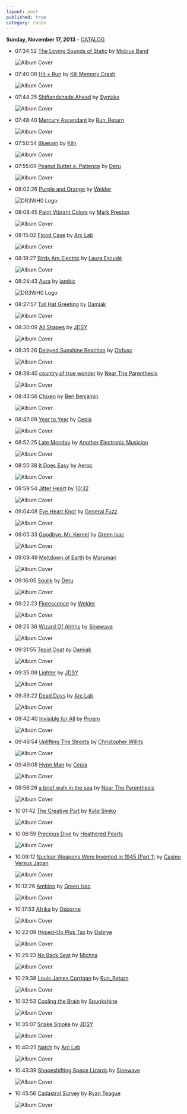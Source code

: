 ```yaml
---
layout: post
published: true
category: radio
---
```


**Sunday, November 17, 2013** - [CATALOG](/2013/11/17/aeroc-radio-catalog)

*   07:34:52  [The Loving Sounds of Static](http://goo.gl/4oktLy) by [Mobius Band](http://www.last.fm/music/Mobius+Band)

    ![Album Cover](http://userserve-ak.last.fm/serve/174s/33085903.jpg "The Loving Sounds of Static")

*   07:40:08  [Hit + Run](http://goo.gl/sEUZ4m) by [Kill Memory Crash](http://www.last.fm/music/Kill+Memory+Crash)

    ![Album Cover](http://userserve-ak.last.fm/serve/174s/33109953.jpg "Ghostly Swim")

*   07:44:25  [Shiftandshade Ahead](http://goo.gl/GcG9CC) by [Syntaks](http://www.last.fm/music/Syntaks)

    ![Album Cover](http://userserve-ak.last.fm/serve/174s/75343908.jpg "Nachtblende")

*   07:48:40  [Mercury Ascendant](http://goo.gl/YMs7J5) by [Run_Return](http://www.last.fm/music/Run_Return)

    ![Album Cover](http://userserve-ak.last.fm/serve/174s/12151977.jpg "Metro North")

*   07:50:54  [Bluerain](http://goo.gl/fBQEQt) by [Kiln](http://www.last.fm/music/Kiln)

    ![Album Cover](http://userserve-ak.last.fm/serve/174s/32969829.jpg "Vaporbend - EP")

*   07:55:09  [Peanut Butter a. Patience](http://goo.gl/GJxTWy) by [Deru](http://www.last.fm/music/Deru)

    ![Album Cover](http://userserve-ak.last.fm/serve/174s/62506065.jpg "Say Goodbye To Useless")

*   08:02:26  [Purple and Orange](http://goo.gl/eJTzID) by [Welder](http://www.last.fm/music/Welder)

    ![DR3WH0 Logo](https://dl.dropboxusercontent.com/u/8239797/DR3WH0.png "DR3WH0 RadioBlog")

*   08:08:45  [Paint Vibrant Colors](http://goo.gl/ipRJNr) by [Mark Preston](http://www.last.fm/music/Mark+Preston)

    ![Album Cover](http://userserve-ak.last.fm/serve/174s/45631105.jpg "...and it will rise with the sun")

*   08:15:02  [Flood Case](http://goo.gl/4EqAZO) by [Arc Lab](http://www.last.fm/music/Arc+Lab)

    ![Album Cover](http://userserve-ak.last.fm/serve/174s/12127701.jpg "One Five Zero")

*   08:18:27  [Birds Are Electric](http://goo.gl/YH8Zh4) by [Laura Escudé](http://www.last.fm/music/Laura+Escudé)

    ![Album Cover](http://userserve-ak.last.fm/serve/174s/47216697.jpg "Pororoca")

*   08:24:43  [Aura](http://goo.gl/A1HLwP) by [iambic](http://www.last.fm/music/iambic)

    ![DR3WH0 Logo](https://dl.dropboxusercontent.com/u/8239797/DR3WH0.png "DR3WH0 RadioBlog")

*   08:27:57  [Tall Hat Greeting](http://goo.gl/1f74qN) by [Damiak](http://www.last.fm/music/Damiak)

    ![Album Cover](http://userserve-ak.last.fm/serve/174s/54629909.jpg "Micalavera")

*   08:30:09  [All Shapes](http://goo.gl/qHm4A1) by [JDSY](http://www.last.fm/music/JDSY)

    ![Album Cover](http://userserve-ak.last.fm/serve/174s/33109953.jpg "Ghostly Swim")

*   08:35:26  [Delayed Sunshine Reaction](http://goo.gl/4VLxMJ) by [Obfusc](http://www.last.fm/music/Obfusc)

    ![Album Cover](http://userserve-ak.last.fm/serve/174s/32958427.jpg "Cities Of Cedar")

*   08:39:40  [country of true wonder](http://goo.gl/ALXFxZ) by [Near The Parenthesis](http://www.last.fm/music/Near+The+Parenthesis)

    ![Album Cover](http://userserve-ak.last.fm/serve/174s/58031637.jpg "Japanese For Beginners")

*   08:43:56  [Chixen](http://goo.gl/NmNhZz) by [Ben Benjamin](http://www.last.fm/music/Ben+Benjamin)

    ![Album Cover](http://userserve-ak.last.fm/serve/174s/32955947.jpg "The Many Moods of Ben Benjamin Vol. 1")

*   08:47:09  [Year to Year](http://goo.gl/A8rh3N) by [Cepia](http://www.last.fm/music/Cepia)

    ![Album Cover](http://userserve-ak.last.fm/serve/174s/54505523.jpg "Cepia")

*   08:52:25  [Late Monday](http://goo.gl/k6dWP7) by [Another Electronic Musician](http://www.last.fm/music/Another+Electronic+Musician)

    ![Album Cover](http://userserve-ak.last.fm/serve/174s/41264071.jpg "States Of Space")

*   08:55:38  [It Does Easy](http://goo.gl/gnCDtz) by [Aeroc](http://www.last.fm/music/Aeroc)

    ![Album Cover](http://userserve-ak.last.fm/serve/174s/71985742.jpg "R+B=?")

*   08:59:54  [Jitter Heart](http://goo.gl/Hcc0sn) by [10:32](http://www.last.fm/music/10:32)

    ![Album Cover](http://userserve-ak.last.fm/serve/174s/33112537.jpg "Vanitas EP")

*   09:04:08  [Eye Heart Knot](http://goo.gl/5Zv9HG) by [General Fuzz](http://www.last.fm/music/General+Fuzz)

    ![Album Cover](http://userserve-ak.last.fm/serve/174s/25246213.jpg "Soulful Filling")

*   09:05:33  [Goodbye, Mr. Kernel](http://goo.gl/EZpbO8) by [Green Isac](http://www.last.fm/music/Green+Isac)

    ![Album Cover](http://userserve-ak.last.fm/serve/174s/74069580.jpg "Etnotronica")

*   09:09:49  [Meltdown of Earth](http://goo.gl/RzEZjL) by [Marumari](http://www.last.fm/music/Marumari)

    ![Album Cover](http://userserve-ak.last.fm/serve/174s/55874749.png "The Wolves Hollow")

*   09:16:05  [Soulik](http://goo.gl/E9nB0J) by [Deru](http://www.last.fm/music/Deru)

    ![Album Cover](http://userserve-ak.last.fm/serve/174s/40895975.png "Pushing Air")

*   09:22:23  [Florescence](http://goo.gl/4sNRT0) by [Welder](http://www.last.fm/music/Welder)

    ![Album Cover](http://userserve-ak.last.fm/serve/174s/69278746.jpg "Florescence")

*   09:25:36  [Wizard Of Ahhhs](http://goo.gl/uF7pDV) by [Sinewave](http://www.last.fm/music/Sinewave)

    ![Album Cover](http://userserve-ak.last.fm/serve/174s/33135867.jpg "Unity Gain")

*   09:31:55  [Tepid Coat](http://goo.gl/CxNGPA) by [Damiak](http://www.last.fm/music/Damiak)

    ![Album Cover](http://userserve-ak.last.fm/serve/174s/54629909.jpg "Micalavera")

*   09:35:08  [Lighter](http://goo.gl/0zklP7) by [JDSY](http://www.last.fm/music/JDSY)

    ![Album Cover](http://userserve-ak.last.fm/serve/174s/47252149.jpg "Blue Newspaper")

*   09:39:22  [Dead Days](http://goo.gl/9cRBaU) by [Arc Lab](http://www.last.fm/music/Arc+Lab)

    ![Album Cover](http://userserve-ak.last.fm/serve/174s/54629917.jpg "No Spectre")

*   09:42:40  [Invisible for All](http://goo.gl/IFNokl) by [Proem](http://www.last.fm/music/Proem)

    ![Album Cover](http://userserve-ak.last.fm/serve/174s/50606135.png "Socially Inept")

*   09:46:54  [Uplifting The Streets](http://goo.gl/NcNTNB) by [Christopher Willits](http://www.last.fm/music/Christopher+Willits)

    ![Album Cover](http://userserve-ak.last.fm/serve/174s/60675221.jpg "Tiger Flower Circle Sun")

*   09:49:08  [Hype Man](http://goo.gl/xAmI44) by [Cepia](http://www.last.fm/music/Cepia)

    ![Album Cover](http://userserve-ak.last.fm/serve/174s/54505523.jpg "Cepia")

*   09:56:26  [a brief walk in the sea](http://goo.gl/Wlf7v5) by [Near The Parenthesis](http://www.last.fm/music/Near+The+Parenthesis)

    ![Album Cover](http://userserve-ak.last.fm/serve/174s/71216766.jpg "L'Eixample")

*   10:01:42  [The Creative Part](http://goo.gl/k8kJvH) by [Kate Simko](http://www.last.fm/music/Kate+Simko)

    ![Album Cover](http://userserve-ak.last.fm/serve/174s/33160927.jpg "Music From The Atom Smashers")

*   10:06:59  [Precious Dive](http://goo.gl/DyrNQU) by [Heathered Pearls](http://www.last.fm/music/Heathered+Pearls)

    ![Album Cover](http://userserve-ak.last.fm/serve/174s/84789231.jpg "Loyal")

*   10:09:12  [Nuclear Weapons Were Invented in 1945 (Part 1)](http://goo.gl/mV36lx) by [Casino Versus Japan](http://www.last.fm/music/Casino+Versus+Japan)

    ![Album Cover](http://userserve-ak.last.fm/serve/174s/40216233.jpg "Casino Versus Japan")

*   10:12:26  [Ambino](http://goo.gl/AYCd0r) by [Green Isac](http://www.last.fm/music/Green+Isac)

    ![Album Cover](http://userserve-ak.last.fm/serve/174s/74069580.jpg "Etnotronica")

*   10:17:53  [Afrika](http://goo.gl/9Zij58) by [Osborne](http://www.last.fm/music/Osborne)

    ![Album Cover](http://userserve-ak.last.fm/serve/174s/32976333.jpg "Osborne")

*   10:22:09  [Hyped-Up Plus Tax](http://goo.gl/IMbqbN) by [Dabrye](http://www.last.fm/music/Dabrye)

    ![Album Cover](http://userserve-ak.last.fm/serve/174s/88104807.png "One/Three")

*   10:25:23  [No Back Seat](http://goo.gl/Jf05KS) by [Michna](http://www.last.fm/music/Michna)

    ![Album Cover](http://userserve-ak.last.fm/serve/174s/60674783.jpg "Ghostly By Night")

*   10:29:38  [Louis James Corrigan](http://goo.gl/yhyBTH) by [Run_Return](http://www.last.fm/music/Run_Return)

    ![Album Cover](http://userserve-ak.last.fm/serve/174s/12151977.jpg "Metro North")

*   10:32:53  [Cooling the Brain](http://goo.gl/bDHspT) by [Spunkshine](http://www.last.fm/music/Spunkshine)

    ![Album Cover](http://userserve-ak.last.fm/serve/174s/40584987.jpg "And Yet It Moves")

*   10:35:07  [Snake Smoke](http://goo.gl/74jQS0) by [JDSY](http://www.last.fm/music/JDSY)

    ![Album Cover](http://userserve-ak.last.fm/serve/174s/63542517.png "Adage of Known")

*   10:40:23  [Natch](http://goo.gl/7CmrxC) by [Arc Lab](http://www.last.fm/music/Arc+Lab)

    ![Album Cover](http://userserve-ak.last.fm/serve/174s/54629917.jpg "No Spectre")

*   10:43:39  [Shapeshifting Space Lizards](http://goo.gl/LUzhTu) by [Sinewave](http://www.last.fm/music/Sinewave)

    ![Album Cover](http://userserve-ak.last.fm/serve/174s/33135867.jpg "Unity Gain")

*   10:45:56  [Cadastral Survey](http://goo.gl/ORyzJR) by [Ryan Teague](http://www.last.fm/music/Ryan+Teague)

    ![Album Cover](http://userserve-ak.last.fm/serve/174s/70309738.jpg "Field Drawings")

